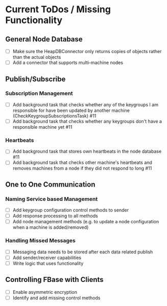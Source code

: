 # Current ToDos / Missing Functionality

## General Node Database
- [ ] Make sure the HeapDBConnector only returns copies of objects rather than the actual objects
- [ ] Add a connector that supports multi-machine nodes

## Publish/Subscribe

### Subscription Management
- [ ] Add background task that checks whether any of the keygroups I am responsible for have been updated by another machine (CheckKeygroupSubscriptionsTask) #11
- [ ] Add background task that checks whether any keygroups don't have a responsible machine yet #11

### Heartbeats
- [ ] Add background task that stores own heartbeats in the node database #11
- [ ] Add background task that checks other machine's heartbeats and removes machines from a node if they did not respond to long #11

## One to One Communication

### Naming Service based Management
- [ ] Add keygroup configuration control methods to sender
- [ ] Add response processing to all methods
- [ ] Add node management methods (e.g. to update a node configuration when a machine is added/removed)

### Handling Missed Messages
- [ ] Messaging data needs to be stored after each data related publish
- [ ] Add sender/receiver capabilities
- [ ] Write logic that uses functionality

## Controlling FBase with Clients
 - [ ] Enable asymmetric encryption
 - [ ] Identify and add missing control methods

